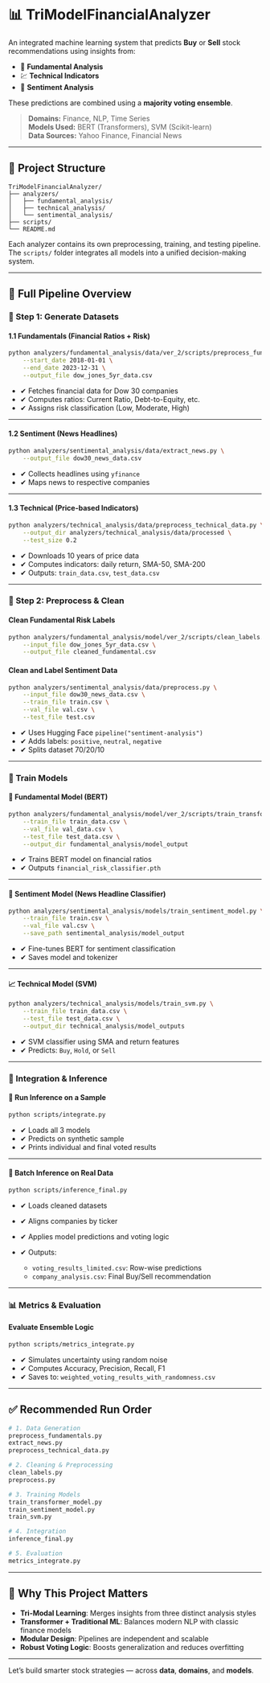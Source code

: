 # 📊 TriModelFinancialAnalyzer

An integrated machine learning system that predicts **Buy** or **Sell** stock recommendations using insights from:

- 🧾 **Fundamental Analysis**  
- 💹 **Technical Indicators**  
- 📰 **Sentiment Analysis**

These predictions are combined using a **majority voting ensemble**.

> **Domains:** Finance, NLP, Time Series  
> **Models Used:** BERT (Transformers), SVM (Scikit-learn)  
> **Data Sources:** Yahoo Finance, Financial News

---

## 🧠 Project Structure

```
TriModelFinancialAnalyzer/
├── analyzers/
│   ├── fundamental_analysis/
│   ├── technical_analysis/
│   └── sentimental_analysis/
├── scripts/
└── README.md
```

Each analyzer contains its own preprocessing, training, and testing pipeline. The `scripts/` folder integrates all models into a unified decision-making system.

---

## 🧭 Full Pipeline Overview

### 🔹 Step 1: Generate Datasets

#### 1.1 Fundamentals (Financial Ratios + Risk)

```bash
python analyzers/fundamental_analysis/data/ver_2/scripts/preprocess_fundamentals.py \
    --start_date 2018-01-01 \
    --end_date 2023-12-31 \
    --output_file dow_jones_5yr_data.csv
```

- ✔ Fetches financial data for Dow 30 companies  
- ✔ Computes ratios: Current Ratio, Debt-to-Equity, etc.  
- ✔ Assigns risk classification (Low, Moderate, High)

---

#### 1.2 Sentiment (News Headlines)

```bash
python analyzers/sentimental_analysis/data/extract_news.py \
    --output_file dow30_news_data.csv
```

- ✔ Collects headlines using `yfinance`  
- ✔ Maps news to respective companies

---

#### 1.3 Technical (Price-based Indicators)

```bash
python analyzers/technical_analysis/data/preprocess_technical_data.py \
    --output_dir analyzers/technical_analysis/data/processed \
    --test_size 0.2
```

- ✔ Downloads 10 years of price data  
- ✔ Computes indicators: daily return, SMA-50, SMA-200  
- ✔ Outputs: `train_data.csv`, `test_data.csv`

---

### 🔹 Step 2: Preprocess & Clean

#### Clean Fundamental Risk Labels

```bash
python analyzers/fundamental_analysis/model/ver_2/scripts/clean_labels.py \
    --input_file dow_jones_5yr_data.csv \
    --output_file cleaned_fundamental.csv
```

#### Clean and Label Sentiment Data

```bash
python analyzers/sentimental_analysis/data/preprocess.py \
    --input_file dow30_news_data.csv \
    --train_file train.csv \
    --val_file val.csv \
    --test_file test.csv
```

- ✔ Uses Hugging Face `pipeline("sentiment-analysis")`  
- ✔ Adds labels: `positive`, `neutral`, `negative`  
- ✔ Splits dataset 70/20/10

---

### 🤖 Train Models

#### 📘 Fundamental Model (BERT)

```bash
python analyzers/fundamental_analysis/model/ver_2/scripts/train_transformer_model.py \
    --train_file train_data.csv \
    --val_file val_data.csv \
    --test_file test_data.csv \
    --output_dir fundamental_analysis/model_output
```

- ✔ Trains BERT model on financial ratios  
- ✔ Outputs `financial_risk_classifier.pth`

---

#### 📰 Sentiment Model (News Headline Classifier)

```bash
python analyzers/sentimental_analysis/models/train_sentiment_model.py \
    --train_file train.csv \
    --val_file val.csv \
    --save_path sentimental_analysis/model_output
```

- ✔ Fine-tunes BERT for sentiment classification  
- ✔ Saves model and tokenizer

---

#### 📈 Technical Model (SVM)

```bash
python analyzers/technical_analysis/models/train_svm.py \
    --train_file train_data.csv \
    --test_file test_data.csv \
    --output_dir technical_analysis/model_outputs
```

- ✔ SVM classifier using SMA and return features  
- ✔ Predicts: `Buy`, `Hold`, or `Sell`

---

### 🔁 Integration & Inference

#### 🧩 Run Inference on a Sample

```bash
python scripts/integrate.py
```

- ✔ Loads all 3 models  
- ✔ Predicts on synthetic sample  
- ✔ Prints individual and final voted results

---

#### 🧮 Batch Inference on Real Data

```bash
python scripts/inference_final.py
```

- ✔ Loads cleaned datasets  
- ✔ Aligns companies by ticker  
- ✔ Applies model predictions and voting logic  
- ✔ Outputs:

  - `voting_results_limited.csv`: Row-wise predictions  
  - `company_analysis.csv`: Final Buy/Sell recommendation

---

### 📊 Metrics & Evaluation

#### Evaluate Ensemble Logic

```bash
python scripts/metrics_integrate.py
```

- ✔ Simulates uncertainty using random noise  
- ✔ Computes Accuracy, Precision, Recall, F1  
- ✔ Saves to: `weighted_voting_results_with_randomness.csv`

---

## ✅ Recommended Run Order

```bash
# 1. Data Generation
preprocess_fundamentals.py
extract_news.py
preprocess_technical_data.py

# 2. Cleaning & Preprocessing
clean_labels.py
preprocess.py

# 3. Training Models
train_transformer_model.py
train_sentiment_model.py
train_svm.py

# 4. Integration
inference_final.py

# 5. Evaluation
metrics_integrate.py
```

---

## 🧠 Why This Project Matters

- **Tri-Modal Learning**: Merges insights from three distinct analysis styles  
- **Transformer + Traditional ML**: Balances modern NLP with classic finance models  
- **Modular Design**: Pipelines are independent and scalable  
- **Robust Voting Logic**: Boosts generalization and reduces overfitting

---

Let’s build smarter stock strategies — across **data**, **domains**, and **models**.
